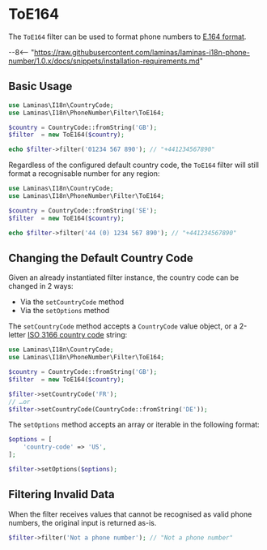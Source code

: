# ToE164

The `ToE164` filter can be used to format phone numbers to [E.164 format](https://en.wikipedia.org/wiki/E.164).

--8<-- "https://raw.githubusercontent.com/laminas/laminas-i18n-phone-number/1.0.x/docs/snippets/installation-requirements.md"

## Basic Usage

```php
use Laminas\I18n\CountryCode;
use Laminas\I18n\PhoneNumber\Filter\ToE164;

$country = CountryCode::fromString('GB');
$filter  = new ToE164($country);

echo $filter->filter('01234 567 890'); // "+441234567890"
```

Regardless of the configured default country code, the `ToE164` filter will still format a recognisable number for any region:

```php
use Laminas\I18n\CountryCode;
use Laminas\I18n\PhoneNumber\Filter\ToE164;

$country = CountryCode::fromString('SE');
$filter  = new ToE164($country);

echo $filter->filter('44 (0) 1234 567 890'); // "+441234567890"
```

## Changing the Default Country Code

Given an already instantiated filter instance, the country code can be changed in 2 ways:

- Via the `setCountryCode` method
- Via the `setOptions` method

The `setCountryCode` method accepts a `CountryCode` value object, or a 2-letter [ISO 3166 country code](https://en.wikipedia.org/wiki/List_of_ISO_3166_country_codes) string:

```php
use Laminas\I18n\CountryCode;
use Laminas\I18n\PhoneNumber\Filter\ToE164;

$country = CountryCode::fromString('GB');
$filter  = new ToE164($country);

$filter->setCountryCode('FR');
// …or
$filter->setCountryCode(CountryCode::fromString('DE'));
```

The `setOptions` method accepts an array or iterable in the following format:

```php
$options = [
    'country-code' => 'US',
];

$filter->setOptions($options);
```

## Filtering Invalid Data

When the filter receives values that cannot be recognised as valid phone numbers, the original input is returned as-is.

```php
$filter->filter('Not a phone number'); // "Not a phone number"
```
